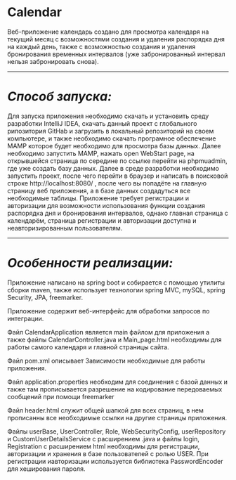 # Calendar
Веб-приложение календарь создано для просмотра календаря на текущий месяц с возможностями создания и удаления распорядка дня на каждый день, также с возможностью создания и удаления бронирования временных интервалов (уже забронированный интервал нельзя забронировать снова).
__________________________________________________________________________________________________
# *Способ запуска:*

Для запуска приложения необходимо скачать и установить среду разработки IntelliJ IDEA, скачать данный проект с глобального рипозитория GitHab и загрузить в локальный репозиторий на своем компьютере, и также необходимо скачать програмное обеспечение MAMP которое будет необходимо для просмотра базы данных.
Далее необходимо запустить MAMP, нажать open WebStart page, на открывшейся страница по середине по ссылке перейти на phpmuadmin, где уже создать базу данных.
Далее в среде разработки необходимо запустить проект, после чего перейти в браузер и написать в поисковой строке http://localhost:8080/ , после чего вы попадёте на главную страницу веб приложения, а в базе данных создадуться все необходимые таблицы.
Приложение требует регистрации и авторизации для возможности использования функции создания распорядка дня и бронирования интервалов, однако главная страница с календарём, страница регистрации и авторизации доступна и неавторизированным пользователям.
__________________________________________________________________________________________________
# *Особенности реализации:*

Приложение написано на spring boot и собирается с помощью утилиты сборки maven, также использует технологии spring MVC, mySQL, spring Security, JPA, freemarker.

Приложение содержит веб-интерфейс для обработки запросов по интеграции.

Файл CalendarApplication является main файлом для приложения а также файлы CalendarController.java и Main_page.html необходимы для работы самого календаря и главной страницы сайта.

Файл pom.xml описывает Зависимости необходимые для работы приложения.

Файл application.properties необходим для соединения с базой данных и также там прописывается разрешение на кодирование передоваемых сообщений при помощи freemarker

Файл header.html служит общей шапкой для всех страниц, в нем прописанны все необходимые ссылки на другие страницы приложения.

Файлы userBase, UserController, Role, WebSecurityConfig, userRepository и CustomUserDetailsService с расширением .java и файлы login, Registration с расширением html необходимы для регистрации, авторизации и хранения в базе пользователей с ролью USER. При регистрации иавторизации используется библиотека PasswordEncoder для хеширования пароля.
